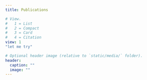 ```yaml
---
title: Publications

# View.
#   1 = List
#   2 = Compact
#   3 = Card
#   4 = Citation
view: 1
"let me try"

# Optional header image (relative to `static/media/` folder).
header:
  caption: ""
  image: ""
---
```

